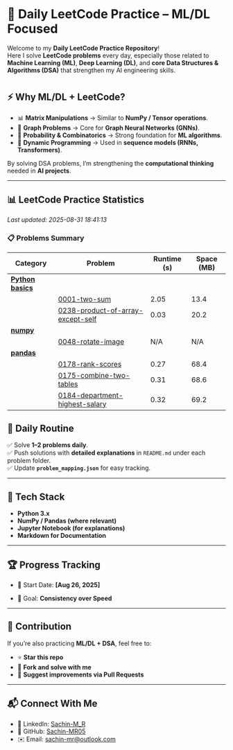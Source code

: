 # 🚀 Daily LeetCode Practice – ML/DL Focused

Welcome to my **Daily LeetCode Practice Repository**!  
Here I solve **LeetCode problems** every day, especially those related to **Machine Learning (ML)**, **Deep Learning (DL)**, and **core Data Structures & Algorithms (DSA)** that strengthen my AI engineering skills.

#

## ⚡ Why ML/DL + LeetCode?

- 📊 **Matrix Manipulations** → Similar to **NumPy / Tensor operations**.  
- 🔗 **Graph Problems** → Core for **Graph Neural Networks (GNNs)**.  
- 🎲 **Probability & Combinatorics** → Strong foundation for **ML algorithms**.  
- 🔄 **Dynamic Programming** → Used in **sequence models (RNNs, Transformers)**.  

By solving DSA problems, I’m strengthening the **computational thinking** needed in **AI projects**.

---


## 📊 LeetCode Practice Statistics

*Last updated: 2025-08-31 18:41:13*

### 📋 Problems Summary

| Category | Problem | Runtime (s) | Space (MB) |
|----------|---------|-------------|------------|
| **[Python basics](Python%20basics)** | | | |
| | [0001-two-sum](./Python%20basics/0001-two-sum/0001-two-sum.py) | 2.05 | 13.4 |
| | [0238-product-of-array-except-self](./Python%20basics/0238-product-of-array-except-self/0238-product-of-array-except-self.py) | 0.03 | 20.2 |
| **[numpy](numpy)** | | | |
| | [0048-rotate-image](./numpy/0048-rotate-image/0048-rotate-image.py) | N/A | N/A |
| **[pandas](pandas)** | | | |
| | [0178-rank-scores](./pandas/0178-rank-scores/0178-rank-scores.py) | 0.27 | 68.4 |
| | [0175-combine-two-tables](./pandas/0175-combine-two-tables/0175-combine-two-tables.py) | 0.31 | 68.6 |
| | [0184-department-highest-salary](./pandas/0184-department-highest-salary/0184-department-highest-salary.py) | 0.32 | 69.2 |

## 📆 Daily Routine

✅ Solve **1–2 problems daily**.  
✅ Push solutions with **detailed explanations** in `README.md` under each problem folder.  
✅ Update **`problem_mapping.json`** for easy tracking.  

---

## 🚀 Tech Stack

- **Python 3.x**  
- **NumPy / Pandas (where relevant)**  
- **Jupyter Notebook (for explanations)**  
- **Markdown for Documentation**  

---

## 🏆 Progress Tracking

- 📅 Start Date: **[Aug 26, 2025]**  
  
- 🎯 Goal: **Consistency over Speed**  

---

## 🤝 Contribution

If you’re also practicing **ML/DL + DSA**, feel free to:

- ⭐ **Star this repo**  
- 🍴 **Fork and solve with me**  
- 📝 **Suggest improvements via Pull Requests**  

---

## 📬 Connect With Me

- 💼 LinkedIn: [Sachin-M_R](www.linkedin.com/in/mr-sachin)
- 🐙 GitHub: [Sachin-MR05](https://github.com/Sachin-MR05)  
- ✉️ Email: [sachin-mr@outlook.com](mailto:sachin-mr@outlook.com)  
